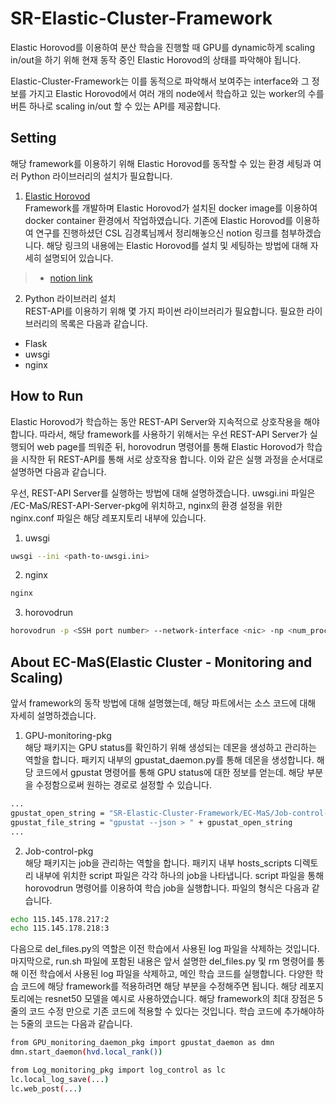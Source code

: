 # SR-Elastic-Cluster-Framework

Elastic Horovod를 이용하여 분산 학습을 진행할 때 GPU를 dynamic하게 scaling in/out을 하기 위해 현재 동작 중인 Elastic Horovod의 상태를 파악해야 됩니다.

Elastic-Cluster-Framework는 이를 동적으로 파악해서 보여주는 interface와 그 정보를 가지고 Elastic Horovod에서 여러 개의 node에서 학습하고 있는 worker의 수를 버튼 하나로 scaling in/out 할 수 있는 API를 제공합니다.

## Setting

해당 framework를 이용하기 위해 Elastic Horovod를 동작할 수 있는 환경 세팅과 여러 Python 라이브러리의 설치가 필요합니다.

1. [Elastic Horovod](https://horovod.readthedocs.io/en/stable/elastic_include.html)  
Framework를 개발하며 Elastic Horovod가 설치된 docker image를 이용하여 docker container 환경에서 작업하였습니다. 기존에 Elastic Horovod를 이용하여 연구를 진행하셨던 CSL 김경록님께서 정리해놓으신 notion 링크를 첨부하겠습니다. 해당 링크의 내용에는 Elastic Horovod를 설치 및 세팅하는 방법에 대해 자세히 설명되어 있습니다.
>+ [notion link](https://discreet-file-a73.notion.site/Elastic-Horovod-6ae5f2c3dac04b62b0f4605cf65b0d36)

2. Python 라이브러리 설치  
REST-API를 이용하기 위해 몇 가지 파이썬 라이브러리가 필요합니다. 필요한 라이브러리의 목록은 다음과 같습니다.  
+ Flask  
+ uwsgi  
+ nginx  

## How to Run

Elastic Horovod가 학습하는 동안 REST-API Server와 지속적으로 상호작용을 해야 합니다.
따라서, 해당 framework를 사용하기 위해서는 우선 REST-API Server가 실행되어 web page를 띄워준 뒤, horovodrun 명령어를 통해 Elastic Horovod가 학습을 시작한 뒤 REST-API를 통해 서로 상호작용 합니다.
이와 같은 실행 과정을 순서대로 설명하면 다음과 같습니다.

우선, REST-API Server를 실행하는 방법에 대해 설명하겠습니다. uwsgi.ini 파일은 /EC-MaS/REST-API-Server-pkg에 위치하고, nginx의 환경 설정을 위한 nginx.conf 파일은 해당 레포지토리 내부에 있습니다.

1. uwsgi

```sh
uwsgi --ini <path-to-uwsgi.ini>
```

2. nginx

```sh
nginx
```

3. horovodrun

```sh
horovodrun -p <SSH port number> --network-interface <nic> -np <num_proc> --min-np <min_num> --max-np <max_num> --host-discovery-script <path-to-job-script> sh <path-to-run-script>
```

## About EC-MaS(Elastic Cluster - Monitoring and Scaling)

앞서 framework의 동작 방법에 대해 설명했는데, 해당 파트에서는 소스 코드에 대해 자세히 설명하겠습니다.

1. GPU-monitoring-pkg  
해당 패키지는 GPU status를 확인하기 위해 생성되는 데몬을 생성하고 관리하는 역할을 합니다.
패키지 내부의 gpustat_daemon.py를 통해 데몬을 생성합니다.
해당 코드에서 gpustat 명령어를 통해 GPU status에 대한 정보를 얻는데. 해당 부분을 수정함으로써 원하는 경로로 설정할 수 있습니다.
```sh
...
gpustat_open_string = "SR-Elastic-Cluster-Framework/EC-MaS/Job-control-pkg/" + local_ip + "_gpustat.json"
gpustat_file_string = "gpustat --json > " + gpustat_open_string
...
```

2. Job-control-pkg  
해당 패키지는 job을 관리하는 역할을 합니다.
패키지 내부 hosts_scripts 디렉토리 내부에 위치한 script 파일은 각각 하나의 job을 나타냅니다.
script 파일을 통해 horovodrun 명령어를 이용하여 학습 job을 실행합니다.
파일의 형식은 다음과 같습니다.
```sh
echo 115.145.178.217:2
echo 115.145.178.218:3
```

다음으로 del_files.py의 역할은 이전 학습에서 사용된 log 파일을 삭제하는 것입니다.
마지막으로, run.sh 파일에 포함된 내용은 앞서 설명한 del_files.py 및 rm 명령어를 통해 이전 학습에서 사용된 log 파일을 삭제하고, 메인 학습 코드를 실행합니다.
다양한 학습 코드에 해당 framework를 적용하려면 해당 부분을 수정해주면 됩니다.
해당 레포지토리에는 resnet50 모델을 예시로 사용하였습니다.
해당 framework의 최대 장점은 5줄의 코드 수정 만으로 기존 코드에 적용할 수 있다는 것입니다.
학습 코드에 추가해야하는 5줄의 코드는 다음과 같습니다.
```sh
from GPU_monitoring_daemon_pkg import gpustat_daemon as dmn
dmn.start_daemon(hvd.local_rank())
```
```sh
from Log_monitoring_pkg import log_control as lc
lc.local_log_save(...)
lc.web_post(...)
```









